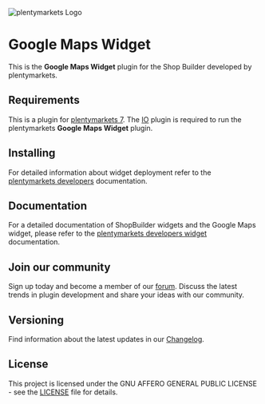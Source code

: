 ![plentymarkets Logo](http://www.plentymarkets.eu/layout/pm/images/logo/plentymarkets-logo.jpg)

# Google Maps Widget

This is the **Google Maps Widget** plugin for the Shop Builder developed by plentymarkets.

## Requirements

This is a plugin for [plentymarkets 7](https://www.plentymarkets.com). The [IO](https://github.com/plentymarkets/plugin-io) plugin is required to run the plentymarkets **Google Maps Widget** plugin.

## Installing

For detailed information about widget deployment refer to the [plentymarkets developers](https://developers.plentymarkets.com/dev-doc/basics) documentation.

## Documentation

For a detailed documentation of ShopBuilder widgets and the Google Maps widget, please refer to the [plentymarkets developers widget](https://developers.plentymarkets.com/tutorials/my-first-shop-builder-widget) documentation.

## Join our community

Sign up today and become a member of our [forum](https://forum.plentymarkets.com/c/plugin-entwicklung). Discuss the latest trends in plugin development and share your ideas with our community.

## Versioning

Find information about the latest updates in our [Changelog](/meta/documents/changelog_en.md).

## License

This project is licensed under the GNU AFFERO GENERAL PUBLIC LICENSE - see the [LICENSE](/LICENSE) file for details.
